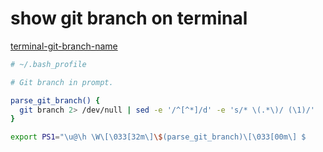 # show git branch on terminal

[terminal-git-branch-name](https://gist.github.com/joseluisq/1e96c54fa4e1e5647940)

```bash
# ~/.bash_profile

# Git branch in prompt.

parse_git_branch() {
  git branch 2> /dev/null | sed -e '/^[^*]/d' -e 's/* \(.*\)/ (\1)/'
}

export PS1="\u@\h \W\[\033[32m\]\$(parse_git_branch)\[\033[00m\] $ 
```
